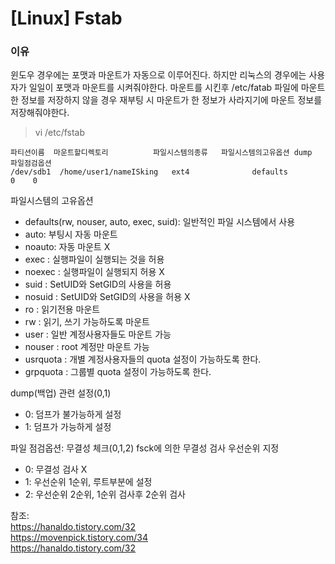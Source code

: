 # [Linux] Fstab

### 이유 
윈도우 경우에는 포맷과 마운트가 자동으로 이루어진다. 하지만 리눅스의 경우에는 사용자가 일일이 포맷과 마운트를 시켜줘야한다. 마운트를 시킨후 /etc/fatab 파일에 마운트한 정보를 저장하지 않을 경우 재부팅 시 마운트가 한 정보가 사라지기에 마운트 정보를 저장해줘야한다.

> vi /etc/fstab
```
파티션이름  마운트할디렉토리          파일시스템의종류   파일시스템의고유옵션 dump  파일점검옵션
/dev/sdb1  /home/user1/nameISking   ext4              defaults           0    0 

```
파일시스템의 고유옵션
- defaults(rw, nouser, auto, exec, suid): 일반적인 파일 시스템에서 사용
- auto: 부팅시 자동 마운트
- noauto: 자동 마운트 X
- exec : 실행파일이 실행되는 것을 허용
- noexec : 실행파일이 실행되지 허용 X 
- suid : SetUID와 SetGID의 사용을 허용
- nosuid : SetUID와 SetGID의 사용을 허용 X
- ro : 읽기전용 마운트
- rw : 읽기, 쓰기 가능하도록 마운트
- user : 일반 계정사용자들도 마운트 가능
- nouser : root 계정만 마운트 가능
- usrquota : 개별 계정사용자들의 quota 설정이 가능하도록 한다.
- grpquota : 그룹별 quota 설정이 가능하도록 한다.

dump(백업) 관련 설정(0,1)  
- 0: 덤프가 불가능하게 설정
- 1: 덤프가 가능하게 설정

파일 점검옵션: 무결성 체크(0,1,2)
fsck에 의한 무결성 검사 우선순위 지정
- 0: 무결성 검사 X 
- 1: 우선순위 1순위, 루트부분에 설정
- 2: 우선순위 2순위, 1순위 검사후 2순위 검사 

참조:  
https://hanaldo.tistory.com/32  
https://movenpick.tistory.com/34  
https://hanaldo.tistory.com/32